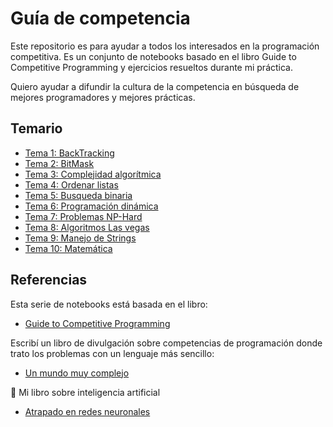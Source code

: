 # Guía de competencia
Este repositorio es para ayudar a todos los interesados
en la programación competitiva. Es un conjunto de notebooks
basado en el libro Guide to Competitive Programming y ejercicios resueltos durante mi práctica. 

Quiero ayudar a difundir la cultura de la competencia
en búsqueda de mejores programadores y mejores prácticas.

## Temario
* [Tema 1: BackTracking](./Backtraking/Readme.md)
* [Tema 2: BitMask](./BitMask/Readme.md)
* [Tema 3: Complejidad algorítmica](./Complejidad/Readme.md)
* [Tema 4: Ordenar listas](./Sorting/Readme.md)
* [Tema 5: Busqueda binaria](./BusquedaBinaria/Readme.md)
* [Tema 6: Programación dinámica](./DP/Readme.md)
* [Tema 7: Problemas NP-Hard](./NP/Readme.md)
* [Tema 8: Algoritmos Las vegas](./Vegas/Readme.md)
* [Tema 9: Manejo de Strings](./Strings/Readme.md)
* [Tema 10: Matemática](./Matematica/Readme.md)


## Referencias
Esta serie de notebooks está basada en el libro: 
* [Guide to Competitive Programming](https://link.springer.com/book/10.1007/978-3-319-72547-5)  

Escribí un libro de divulgación sobre competencias de programación donde trato los problemas con un lenguaje más sencillo:
* [Un mundo muy complejo](https://payhip.com/b/miKIt)

🤖 Mi libro sobre inteligencia artificial
* [Atrapado en redes neuronales](https://payhip.com/b/Vtn4Z)
